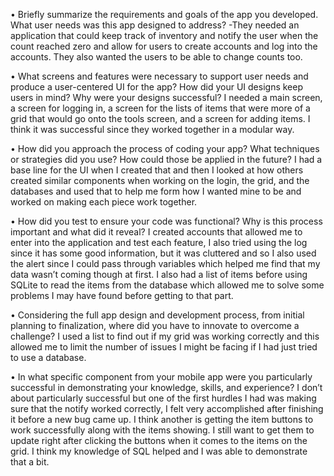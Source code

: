 •	Briefly summarize the requirements and goals of the app you developed. What user needs was this app designed to address?
-They needed an application that could keep track of inventory and notify the user when the count reached zero and allow for users to create accounts and log into the accounts. They also wanted the users to be able to change counts too. 

•	What screens and features were necessary to support user needs and produce a user-centered UI for the app? How did your UI designs keep users in mind? Why were your designs successful?
I needed a main screen, a screen for logging in, a screen for the lists of items that were more of a grid that would go onto the tools screen, and a screen for adding items. I think it was successful since they worked together in a modular way. 

•	How did you approach the process of coding your app? What techniques or strategies did you use? How could those be applied in the future?
I had a base line for the UI when I created that and then I looked at how others created similar components when working on the login, the grid, and the databases and used that to help me form how I wanted mine to be and worked on making each piece work together. 

•	How did you test to ensure your code was functional? Why is this process important and what did it reveal?
I created accounts that allowed me to enter into the application and test each feature, I also tried using the log since it has some good information, but it was cluttered and so I also used the alert since I could pass through variables which helped me find that my data wasn’t coming though at first. I also had a list of items before using SQLite to read the items from the database which allowed me to solve some problems I may have found before getting to that part. 

•	Considering the full app design and development process, from initial planning to finalization, where did you have to innovate to overcome a challenge?
I used a list to find out if my grid was working correctly and this allowed me to limit the number of issues I might be facing if I had just tried to use a database. 

•	In what specific component from your mobile app were you particularly successful in demonstrating your knowledge, skills, and experience?
I don’t about particularly successful but one of the first hurdles I had was making sure that the notify worked correctly, I felt very accomplished after finishing it before a new bug came up. I think another is getting the item buttons to work successfully along with the items showing. I still want to get them to update right after clicking the buttons when it comes to the items on the grid. I think my knowledge of SQL helped and I was able to demonstrate that a bit. 

